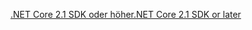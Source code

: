 [<span data-ttu-id="5ea67-101">.NET Core 2.1 SDK oder höher</span><span class="sxs-lookup"><span data-stu-id="5ea67-101">.NET Core 2.1 SDK or later</span></span>](https://www.microsoft.com/net/download/all)